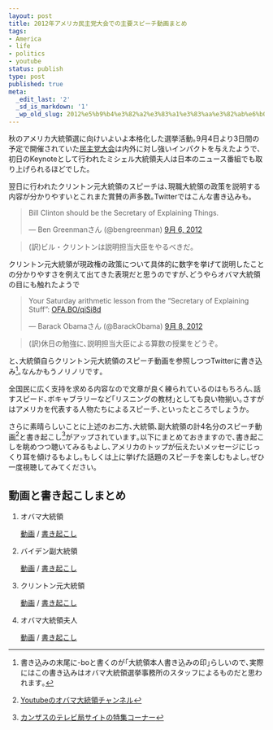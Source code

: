 ```yaml
---
layout: post
title: 2012年アメリカ民主党大会での主要スピーチ動画まとめ
tags:
- America
- life
- politics
- youtube
status: publish
type: post
published: true
meta:
  _edit_last: '2'
  _sd_is_markdown: '1'
  _wp_old_slug: 2012%e5%b9%b4%e3%82%a2%e3%83%a1%e3%83%aa%e3%82%ab%e6%b0%91%e4%b8%bb%e5%85%9a%e5%a4%a7%e4%bc%9a%e3%81%a7%e3%81%ae%e3%83%9f%e3%82%b7%e3%82%a7%e3%83%ab%e5%a4%a7%e7%b5%b1%e9%a0%98%e5%a4%ab%e4%ba%ba
---
```

<p>秋のアメリカ大統領選に向けいよいよ本格化した選挙活動｡9月4日より3日間の予定で開催されていた<a href="http://en.wikipedia.org/wiki/2012_Democratic_National_Convention">民主党大会</a>は内外に対し強いインパクトを与えたようで､初日のKeynoteとして行われたミシェル大統領夫人は日本のニュース番組でも取り上げられるほどでした｡</p>

<p>翌日に行われたクリントン元大統領のスピーチは､現職大統領の政策を説明する内容が分かりやすいとこれまた賞賛の声多数｡Twitterではこんな書き込みも｡</p>

<blockquote class="twitter-tweet tw-align-center" lang="ja"><p>Bill Clinton should be the Secretary of Explaining Things.</p>&mdash; Ben Greenmanさん (@bengreenman) <a href="https://twitter.com/bengreenman/status/243544000919904256" data-datetime="2012-09-06T02:59:49+00:00">9月 6, 2012</a></blockquote>

<script src="//platform.twitter.com/widgets.js" charset="utf-8"></script>

<blockquote>
  <p>(訳)ビル・クリントンは説明担当大臣をやるべきだ｡</p>
</blockquote>

<p>クリントン元大統領が現政権の政策について具体的に数字を挙げて説明したことの分かりやすさを例えて出てきた表現だと思うのですが､どうやらオバマ大統領の目にも触れたようで</p>

<blockquote class="twitter-tweet tw-align-center" lang="ja"><p>Your Saturday arithmetic lesson from the “Secretary of Explaining Stuff”: <a href="http://t.co/u415dKNI" title="http://OFA.BO/qiSi8d">OFA.BO/qiSi8d</a></p>&mdash; Barack Obamaさん (@BarackObama) <a href="https://twitter.com/BarackObama/status/244499676160729088" data-datetime="2012-09-08T18:17:20+00:00">9月 8, 2012</a></blockquote>

<script src="//platform.twitter.com/widgets.js" charset="utf-8"></script>

<blockquote>
  <p>(訳)休日の勉強に､説明担当大臣による算数の授業をどうぞ｡</p>
</blockquote>

と､大統領自らクリントン元大統領のスピーチ動画を参照しつつTwitterに書き込み[^1]｡なんかもうノリノリです｡

[^1]:書き込みの末尾に-boと書くのが｢大統領本人書き込みの印｣らしいので､実際にはこの書き込みはオバマ大統領選挙事務所のスタッフによるものだと思われます｡

<p>全国民に広く支持を求める内容なので文章が良く練られているのはもちろん､話すスピード､ボキャブラリーなど｢リスニングの教材｣としても良い物揃い｡さすがはアメリカを代表する人物たちによるスピーチ､といったところでしょうか｡</p>

さらに素晴らしいことに上述のお二方､大統領､副大統領の計4名分のスピーチ動画[^2]と書き起こし[^3]がアップされています｡以下にまとめておきますので､書き起こしを眺めつつ聴いてみるもよし､アメリカのトップが伝えたいメッセージにじっくり耳を傾けるもよし｡もしくは上に挙げた話題のスピーチを楽しむもよし｡ぜひ一度視聴してみてください｡

[^2]:<a href="http://www.youtube.com/user/BarackObamadotcom">Youtubeのオバマ大統領チャンネル</a>

[^3]:<a href="http://www.kctv5.com/category/245889/convention-coverage">カンザスのテレビ局サイトの特集コーナー</a>

<h2>動画と書き起こしまとめ</h2>

<ol>
<li><p>オバマ大統領</p>

<p><a href="http://www.youtube.com/watch?v=2rl8Ou84s5U">動画</a> / <a href="http://www.kctv5.com/story/19479791/dnc-remarks-by-president-barack-obama">書き起こし</a></p></li>
<li><p>バイデン副大統領</p>

<p><a href="http://www.youtube.com/watch?v=rszJuCDqxEw&amp;feature=relmfu">動画</a> / <a href="http://www.kctv5.com/story/19479764/dnc-remarks-by-vice-president-joe-biden">書き起こし</a></p></li>
<li><p>クリントン元大統領</p>

<p><a href="http://www.youtube.com/watch?v=YC42o2t2fXk&amp;feature=relmfu">動画</a> / <a href="http://www.kctv5.com/story/19468659/dnc-remarks-by-former-pres-bill-clinton">書き起こし</a></p></li>
<li><p>オバマ大統領夫人</p>

<p><a href="http://www.youtube.com/watch?v=STl3u6aGN44&amp;feature=relmfu">動画</a> / <a href="http://www.kctv5.com/story/19456278/dnc-remarks-by-first-lady-michelle-obama">書き起こし</a></p></li>
</ol>
